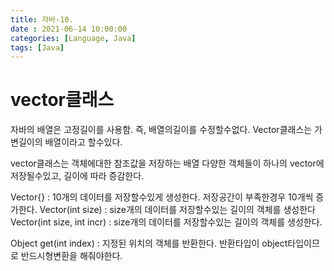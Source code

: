 ```yaml
---
title: 자바-10. 
date : 2021-06-14 10:00:00
categories: [Language, Java]
tags: [Java]
---
```



# vector클래스

자바의 배열은 고정길이를 사용함. 즉, 배열의길이를 수정할수없다.
Vector클래스는 가변길이의 배열이라고 할수있다.

vector클래스는 객체에대한 참조값을 저장하는 배열
다양한 객체들이 하나의 vector에 저장될수있고, 길이에 따라 증감한다.

Vector{}    : 10개의 데이터를 저장할수있게 생성한다. 저장공간이 부족한경우 10개씩 증가한다.
Vector(int size)  : size개의 데이터를 저장할수있는 길이의 객체를 생성한다
Vector(int size, int incr)    : size개의 데이터를 저장할수있는 길이의 객체를 생성한다.


Object get(int index)    : 지정된 위치의 객체를 반환한다. 반환타입이 object타입이므로 반드시형변환을 해줘야한다. 
